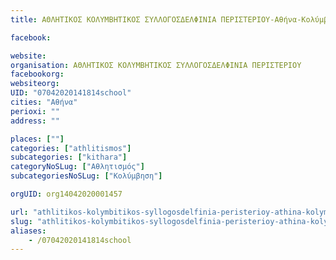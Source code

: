 ```yaml
---
title: ΑΘΛΗΤΙΚΟΣ ΚΟΛΥΜΒΗΤΙΚΟΣ ΣΥΛΛΟΓΟΣΔΕΛΦΙΝΙΑ ΠΕΡΙΣΤΕΡΙΟΥ-Αθήνα-Κολύμβηση

facebook:

website:
organisation: ΑΘΛΗΤΙΚΟΣ ΚΟΛΥΜΒΗΤΙΚΟΣ ΣΥΛΛΟΓΟΣΔΕΛΦΙΝΙΑ ΠΕΡΙΣΤΕΡΙΟΥ
facebookorg:
websiteorg:
UID: "07042020141814school"
cities: "Αθήνα"
perioxi: ""
address: ""

places: [""]
categories: ["athlitismos"]
subcategories: ["kithara"]
categoryNoSLug: ["Αθλητισμός"]
subcategoriesNoSLug: ["Κολύμβηση"]

orgUID: org14042020001457

url: "athlitikos-kolymbitikos-syllogosdelfinia-peristerioy-athina-kolymvisi/athina//"
slug: "athlitikos-kolymbitikos-syllogosdelfinia-peristerioy-athina-kolymvisi"
aliases:
    - /07042020141814school
---
```





